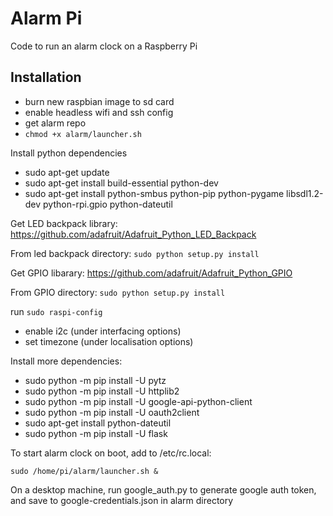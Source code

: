 # Alarm Pi

Code to run an alarm clock on a Raspberry Pi

## Installation

- burn new raspbian image to sd card
- enable headless wifi and ssh config
- get alarm repo
- `chmod +x alarm/launcher.sh`

Install python dependencies

 - sudo apt-get update
 - sudo apt-get install build-essential python-dev
 - sudo apt-get install python-smbus python-pip python-pygame libsdl1.2-dev python-rpi.gpio python-dateutil

Get LED backpack library: https://github.com/adafruit/Adafruit_Python_LED_Backpack

From led backpack directory: `sudo python setup.py install`

Get GPIO libarary: https://github.com/adafruit/Adafruit_Python_GPIO

From GPIO directory: `sudo python setup.py install`

run `sudo raspi-config`

- enable i2c (under interfacing options)
- set timezone (under localisation options)

Install more dependencies:

- sudo python -m pip install -U pytz
- sudo python -m pip install -U httplib2
- sudo python -m pip install -U google-api-python-client
- sudo python -m pip install -U oauth2client
- sudo apt-get install python-dateutil
- sudo python -m pip install -U flask

To start alarm clock on boot, add to /etc/rc.local:

`sudo /home/pi/alarm/launcher.sh &`

On a desktop machine, run google_auth.py to generate google auth token, and save to google-credentials.json in alarm directory
